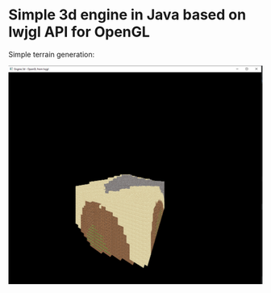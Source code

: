 # Simple 3d engine in Java based on lwjgl API for OpenGL

Simple terrain generation:
<p align="center">
    <img src="terrain.png">
<p>